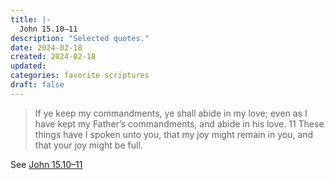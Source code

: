 ```yaml
---
title: |-
  John 15.10–11
description: "Selected quotes."
date: 2024-02-18
created: 2024-02-18
updated: 
categories: favorite scriptures
draft: false
---
```


> If ye keep my commandments, ye shall abide in my love; even as I have kept my Father’s commandments, and abide in his love.  11 These things have I spoken unto you, that my joy might remain in you, and that your joy might be full.

See [John 15.10–11](https://www.churchofjesuschrist.org/study/scriptures/nt/john/15?id=p10-p11&lang=eng#p10)